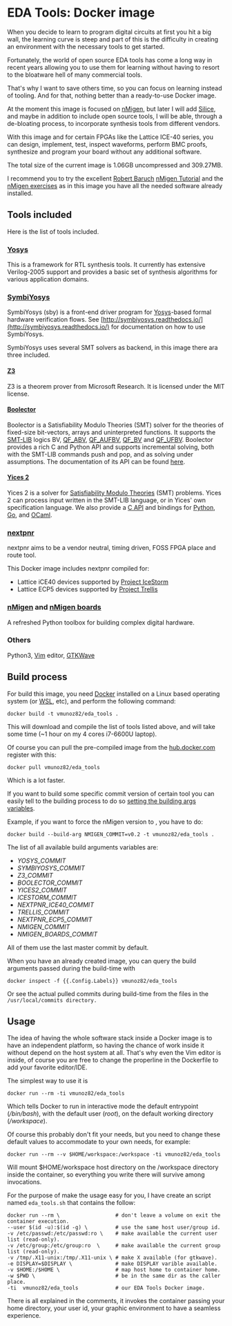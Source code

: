 # EDA Tools: Docker image
 
When you decide to learn to program digital circuits at first you hit a big wall, the learning curve is steep and part of this is the difficulty in creating an environment with the necessary tools to get started.

Fortunately, the world of open source EDA tools has come a long way in recent years allowing you to use them for learning without having to resort to the bloatware hell of many commercial tools.

That's why I want to save others time, so you can focus on learning instead of tooling. And for that, nothing better than a ready-to-use Docker image.

At the moment this image is focused on [nMigen](https://github.com/nmigen/nmigen), but later I will add [Silice](https://github.com/sylefeb/Silice), and maybe in addition to include open source tools, I will be able, through a de-bloating process, to incorporate synthesis tools from different vendors.

With this image and for certain FPGAs like the Lattice ICE-40 series, you can design, implement, test, inspect waveforms, perform BMC proofs, synthesize and program your board without any additional software.

The total size of the current image is 1.06GB uncompressed and 309.27MB.

I recommend you to try the excellent [Robert Baruch](https://github.com/RobertBaruch) [nMigen Tutorial](https://github.com/RobertBaruch) and the [nMigen exercises](https://github.com/RobertBaruch/nmigen-exercises/) as in this image you have all the needed software already installed.


## Tools included
Here is the list of tools included.

### [Yosys](https://github.com/YosysHQ/yosys)

This is a framework for RTL synthesis tools. It currently has extensive Verilog-2005 support and provides a basic set of synthesis algorithms for various application domains.

### [SymbiYosys](https://github.com/cliffordwolf/SymbiYosys)

SymbiYosys (sby) is a front-end driver program for [Yosys](http://www.clifford.at/yosys)-based formal hardware verification flows. See [http://symbiyosys.readthedocs.io/](http://symbiyosys.readthedocs.io/) for documentation on how to use SymbiYosys.

SymbiYosys uses several SMT solvers as backend, in this image there ara three included.

#### [Z3](https://github.com/Z3Prover/z3)

Z3 is a theorem prover from Microsoft Research. It is licensed under the MIT license.

#### [Boolector](https://github.com/boolector/boolector)

Boolector is a Satisfiability Modulo Theories (SMT) solver for the theories
of fixed-size bit-vectors, arrays and uninterpreted functions.
It supports the [SMT-LIB](http://www.smt-lib.org) logics
BV,
[QF_ABV](http://smtlib.cs.uiowa.edu/logics-all.shtml#QF_ABV),
[QF_AUFBV](http://smtlib.cs.uiowa.edu/logics-all.shtml#QF_AUFBV),
[QF_BV](http://smtlib.cs.uiowa.edu/logics-all.shtml#QF_BV) and
[QF_UFBV](http://smtlib.cs.uiowa.edu/logics-all.shtml#QF_UFBV).
Boolector provides a rich C and Python API and supports incremental solving,
both with the SMT-LIB commands push and pop, and as solving under assumptions.
The documentation of its API can be found
[here](https://boolector.github.io/docs).

#### [Yices 2](https://github.com/SRI-CSL/yices2)

Yices 2 is a solver for [Satisfiability Modulo
Theories](https://en.wikipedia.org/wiki/Satisfiability_modulo_theories)
(SMT) problems. Yices 2 can process input written in the SMT-LIB language, or in Yices' own specification language.
We also provide a [C API](https://github.com/SRI-CSL/yices2/blob/master/src/include/yices.h) 
and bindings for [Python](https://github.com/SRI-CSL/yices2_python_bindings), [Go](https://github.com/SRI-CSL/yices2_go_bindings), and [OCaml](https://github.com/SRI-CSL/yices2_ocaml_bindings).

### [nextpnr](https://github.com/YosysHQ/nextpnr)

nextpnr aims to be a vendor neutral, timing driven, FOSS FPGA place and route tool.

This Docker image includes nextpnr compiled for:
 * Lattice iCE40 devices supported by [Project IceStorm](http://www.clifford.at/icestorm/)
 * Lattice ECP5 devices supported by [Project Trellis](https://github.com/YosysHQ/prjtrellis)

### [nMigen](https://github.com/nmigen/nmigen) and [nMigen boards](https://github.com/nmigen/nmigen-boards)
A refreshed Python toolbox for building complex digital hardware.

### Others
Python3, [Vim](https://www.vim.org/) editor, [GTKWave](http://gtkwave.sourceforge.net/)

## Build process

For build this image, you need [Docker](https://www.docker.com/) installed on a Linux based operating system (or [WSL](https://docs.microsoft.com/en-us/windows/wsl/install-win10), etc), and perform the following command:

```docker build -t vmunoz82/eda_tools .```

This will download and compile the list of tools listed above, and will take some time (~1 hour on my 4 cores i7-6600U laptop).

Of course you can pull the pre-compiled image from the [hub.docker.com](https://hub.docker.com/) register with this:

```docker pull vmunoz82/eda_tools```

Which is a lot faster.

If you want to build some specific commit version of certain tool you can easily tell to the building process to do so [setting the building args variables](https://docs.docker.com/engine/reference/commandline/build/).

Example, if you want to force the nMigen version to , you have to do:

```docker build --build-arg NMIGEN_COMMIT=v0.2 -t vmunoz82/eda_tools .```

The list of all available build arguments variables are:

 * *YOSYS_COMMIT*
 * *SYMBIYOSYS_COMMIT*
 * *Z3_COMMIT*
 * *BOOLECTOR_COMMIT*
 * *YICES2_COMMIT*
 * *ICESTORM_COMMIT*
 * *NEXTPNR_ICE40_COMMIT*
 * *TRELLIS_COMMIT*
 * *NEXTPNR_ECP5_COMMIT*
 * *NMIGEN_COMMIT*
 * *NMIGEN_BOARDS_COMMIT*

All of them use the last master commit by default.

When you have an already created image, you can query the build arguments passed during the build-time with

```docker inspect -f {{.Config.Labels}} vmunoz82/eda_tools```

Or see the actual pulled commits during build-time from the files in the `/usr/local/commits directory.`

## Usage

The idea of having the whole software stack inside a Docker image is to have an independent platform, so having the chance of work inside it without depend on the host system at all. That's why even the Vim editor is inside, of course you are free to change the properline in the Dockerfile to add your favorite editor/IDE.

The simplest way to use it is 

```
docker run --rm -ti vmunoz82/eda_tools
```

Which tells Docker to run in interactive mode the default entrypoint (*/bin/bash*), with the default user (*root*), on the default working directory (*/workspace*).

Of course this probably don't fit your needs, but you need to change these default values to accommodate to your own needs, for example:

```
docker run --rm --v $HOME/workspace:/workspace -ti vmunoz82/eda_tools
```

Will mount $HOME/workspace host directory on the /workspace directory inside the container, so everything you write there will survive among invocations.

For the purpose of make the usage easy for you, I have create an script named `eda_tools.sh` that contains the follow:

```
docker run --rm \                  # don't leave a volume on exit the container execution.
--user $(id -u):$(id -g) \         # use the same host user/group id.
-v /etc/passwd:/etc/passwd:ro \    # make available the current user list (read-only).
-v /etc/group:/etc/group:ro  \     # make available the current group list (read-only).
-v /tmp/.X11-unix:/tmp/.X11-unix \ # make X available (for gtkwave).
-e DISPLAY=$DISPLAY \              # make DISPLAY varible available.
-v $HOME:/$HOME \                  # map host home to container home.
-w $PWD \                          # be in the same dir as the caller place.
-ti  vmunoz82/eda_tools            # our EDA Tools Docker image.
```

There is all explained in the comments, it invokes the container passing your home directory, your user id, your graphic environment to have a seamless experience.
